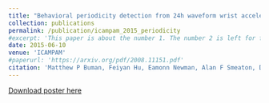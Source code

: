 ```yaml
---
title: "Behavioral periodicity detection from 24h waveform wrist accelerometry"
collection: publications
permalink: /publication/icampam_2015_periodicity
#excerpt: 'This paper is about the number 1. The number 2 is left for future work.'
date: 2015-06-10
venue: 'ICAMPAM'
#paperurl: 'https://arxiv.org/pdf/2008.11151.pdf'
citation: 'Matthew P Buman, Feiyan Hu, Eamonn Newman, Alan F Smeaton, Dana R Epstein. &quot;Behavioral periodicity detection from 24h waveform wrist accelerometry.&quot; <i>International Conference on Ambulatory Monitoring of Physical Activity and Movement (ICAMPAM 2015)</i>. '
---
```

<!--- This paper is about the number 1. The number 2 is left for future work.-->
[Download poster here](http://doras.dcu.ie/20643/1/ICAMPAM_2014_Poster_-_ASU_DCU.pdf)

<!--- Recommended citation: Your Name, You. (2009). "Paper Title Number 1." <i>Journal 1</i>. 1(1) .-->
